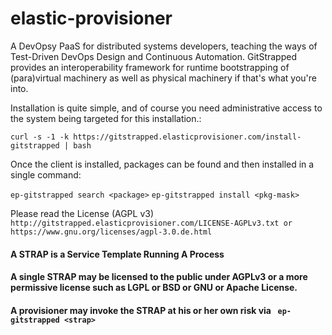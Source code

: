 elastic-provisioner
===================

A DevOpsy PaaS for distributed systems developers, teaching the ways of Test-Driven DevOps Design and Continuous Automation. GitStrapped provides an interoperability framework for runtime bootstrapping of (para)virtual machinery as well as physical machinery if that's what you're into.

Installation is quite simple, and of course you need administrative access to the system being targeted for this installation.:

`curl -s -1 -k https://gitstrapped.elasticprovisioner.com/install-gitstrapped | bash`

Once the client is installed, packages can be found and then installed in a single command:

`ep-gitstrapped search <package>`
`ep-gitstrapped install <pkg-mask>`

Please read the License (AGPL v3)
`
http://gitstrapped.elasticprovisioner.com/LICENSE-AGPLv3.txt
or
https://www.gnu.org/licenses/agpl-3.0.de.html
`

#### A STRAP is a Service Template Running A Process
#### A single STRAP may be licensed to the public under AGPLv3 or a more permissive license such as LGPL or BSD or GNU or Apache License.
#### A provisioner may invoke the STRAP at his or her own risk via ` ep-gitstrapped <strap>`

